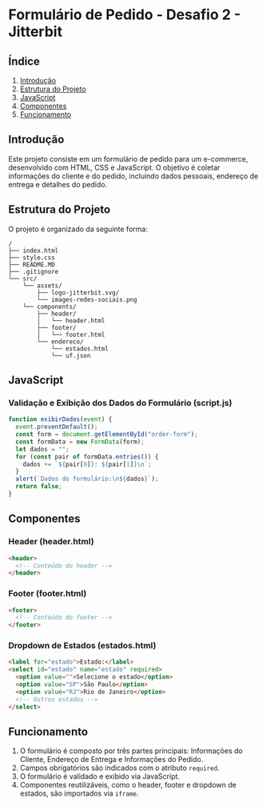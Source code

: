 # Formulário de Pedido - Desafio 2 - Jitterbit

## Índice

1. [Introdução](#introdução)
2. [Estrutura do Projeto](#estrutura-do-projeto)
3. [JavaScript](#javascript)
4. [Componentes](#componentes)
5. [Funcionamento](#funcionamento)

## Introdução

Este projeto consiste em um formulário de pedido para um e-commerce, desenvolvido com HTML, CSS e JavaScript. O objetivo é coletar informações do cliente e do pedido, incluindo dados pessoais, endereço de entrega e detalhes do pedido.

## Estrutura do Projeto

O projeto é organizado da seguinte forma:

```
/
├── index.html
├── style.css
├── README.MD
├── .gitignore
└── src/
    └── assets/
        ├── logo-jitterbit.svg/
        └── images-redes-sociais.png
    └── components/
        ├── header/
        │   └── header.html
        ├── footer/
        │   └── footer.html
        └── endereco/
            └── estados.html
            └── uf.json
```

## JavaScript

### Validação e Exibição dos Dados do Formulário (script.js)

```javascript
function exibirDados(event) {
  event.preventDefault();
  const form = document.getElementById("order-form");
  const formData = new FormData(form);
  let dados = "";
  for (const pair of formData.entries()) {
    dados += `${pair[0]}: ${pair[1]}\n`;
  }
  alert(`Dados do formulário:\n${dados}`);
  return false;
}
```

## Componentes

### Header (header.html)

```html
<header>
  <!-- Conteúdo do header -->
</header>
```

### Footer (footer.html)

```html
<footer>
  <!-- Conteúdo do footer -->
</footer>
```

### Dropdown de Estados (estados.html)

```html
<label for="estado">Estado:</label>
<select id="estado" name="estado" required>
  <option value="">Selecione o estado</option>
  <option value="SP">São Paulo</option>
  <option value="RJ">Rio de Janeiro</option>
  <!-- Outros estados -->
</select>
```

## Funcionamento

1. O formulário é composto por três partes principais: Informações do Cliente, Endereço de Entrega e Informações do Pedido.
2. Campos obrigatórios são indicados com o atributo `required`.
3. O formulário é validado e exibido via JavaScript.
4. Componentes reutilizáveis, como o header, footer e dropdown de estados, são importados via `iframe`.

